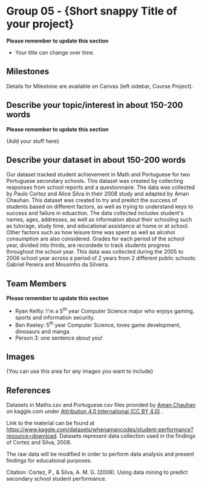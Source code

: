 # Group 05 - {Short snappy Title of your project}

**Please remember to update this section**

- Your title can change over time.

## Milestones

Details for Milestone are available on Canvas (left sidebar, Course Project).

## Describe your topic/interest in about 150-200 words

**Please remember to update this section**

{Add your stuff here}

## Describe your dataset in about 150-200 words

Our dataset tracked student achievement in Math and Portuguese for two Portuguese secondary schools. This dataset was created by collecting responses from school reports and a questionnaire. The data was collected by Paulo Cortez and Alice Silva in their 2008 study and adapted by Aman Chauhan. This dataset was created to try and predict the success of students based on different factors, as well as trying to understand keys to success and failure in eduaction. The data collected includes student's names, ages, addresses, as well as information about their schooling such as tutorage, study time, and educational assistance at home or at school. Other factors such as how leisure time was spent as well as alcohol consumption are also considered. Grades for each period of the school year, divided into thirds, are recordede to track students progress throughout the school year. This data was collected during the 2005 to 2006 school year across a period of 2 years from 2 different public schools: Gabriel Pereira and Mousinho da Silveira.


## Team Members

**Please remember to update this section**

- Ryan Keilty: I'm a 5<sup>th</sup> year Computer Science major who enjoys gaming, sports and information security.
- Ben Keeley: 5<sup>th</sup> year Computer Science, loves game development, dinosaurs and manga.
- Person 3: one sentence about you!

## Images

{You can use this area for any images you want to include}

## References

Datasets in Maths.csv and Portuguese.csv files provided by [Aman Chauhan](https://www.kaggle.com/whenamancodes) on kaggle.com under [Attribution 4.0 International (CC BY 4.0)](https://creativecommons.org/licenses/by/4.0/) . 

Link to the material can be found at https://www.kaggle.com/datasets/whenamancodes/student-performance?resource=download. Datasets represent data collection used in the findings of Cortez and Silva, 2008.

The raw data will be modified in order to perform data analysis and present findings for educational purposes.

Citation: Cortez, P., & Silva, A. M. G. (2008). Using data mining to predict secondary school student performance.